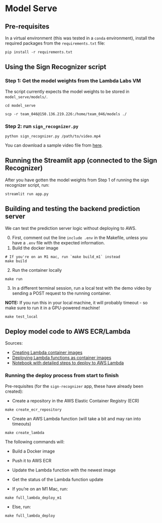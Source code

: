 # Model Serve

## Pre-requisites

In a virtual environment (this was tested in a `conda` environment), install the required packages from the `requirements.txt` file:
```
pip install -r requirements.txt
```

## Using the Sign Recognizer script

### Step 1: Get the model weights from the Lambda Labs VM

The script currently expects the model weights to be stored in `model_serve/models/`.

```
cd model_serve

scp -r team_046@150.136.219.226:/home/team_046/models ./
```


### Step 2: run `sign_recognizer.py`

```
python sign_recognizer.py /path/to/video.mp4
```

You can download a sample video file from [here](https://discord.com/channels/@me/1017414703133237298/1024513846427262976).


## Running the Streamlit app (connected to the Sign Recognizer)

After you have gotten the model weights from Step 1 of running the sign recognizer script, run:

```
streamlit run app.py
```

## Building and testing the backend prediction server
We can test the prediction server logic without deploying to AWS.

0. First, comment out the line `include .env` in the Makefile, unless you have a `.env` file with the expected information.
1. Build the docker image
```
# If you're on an M1 mac, run `make build_m1` instead
make build
```
2. Run the container locally
```
make run
```
3. In a different terminal session, run a local test with the demo video by sending a POST request to the running container.

**NOTE:** If you run this in your local machine, it will probably timeout - so make sure to run it in a GPU-powered machine!
```
make test_local
```

## Deploy model code to AWS ECR/Lambda

Sources: 
- [Creating Lambda container images](https://docs.aws.amazon.com/lambda/latest/dg/images-create.html)
- [Deploying Lambda functions as container images](https://docs.aws.amazon.com/lambda/latest/dg/gettingstarted-images.html)
- [Notebook with detailed steps to deploy to AWS Lambda](https://github.com/full-stack-deep-learning/fsdl-text-recognizer-2022/blob/main/notebooks/lab99_serverless_aws.ipynb)

### Running the deploy process from start to finish

Pre-requisites (for the `sign-recognizer` app, these have already been created):
- Create a repository in the AWS Elastic Container Registry (ECR)
```
make create_ecr_repository
```
- Create an AWS Lambda function (will take a bit and may ran into timeouts)
```
make create_lambda
```

The following commands will:
- Build a Docker image
- Push it to AWS ECR
- Update the Lambda function with the newest image
- Get the status of the Lambda function update


- If you’re on an M1 Mac, run:
```
make full_lambda_deploy_m1
```
- Else, run:
```
make full_lambda_deploy
```
